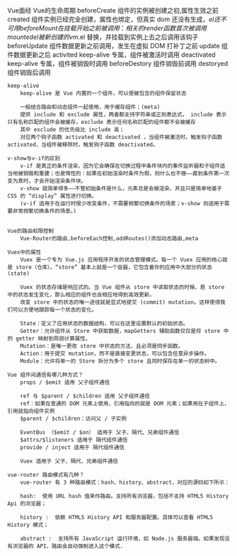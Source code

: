 Vue面经
    Vue的生命周期
        beforeCreate 组件的实例被创建之初,属性生效之前
        created 组件实例已经完全创建，属性也绑定，但真实 dom 还没有生成，$el 还不可用
        beforeMount 在挂载开始之前被调用：相关的 render 函数首次被调用
        mounted el 被新创建的 vm.$el 替换，并挂载到实例上去之后调用该钩子
        beforeUpdate 组件数据更新之前调用，发生在虚拟 DOM 打补丁之前
        update 组件数据更新之后
        activited keep-alive 专属，组件被激活时调用
        deactivated keep-alive 专属，组件被销毁时调用
        beforeDestory	组件销毁前调用
        destoryed 组件销毁后调用

    keep-alive
        keep-alive 是 Vue 内置的一个组件，可以使被包含的组件保留状态

        一般结合路由和动态组件一起使用，用于缓存组件；(meta)
        提供 include 和 exclude 属性，两者都支持字符串或正则表达式， include 表示只有名称匹配的组件会被缓存，exclude 表示任何名称匹配的组件都不会被缓存 
        其中 exclude 的优先级比 include 高；
        对应两个钩子函数 activated 和 deactivated ，当组件被激活时，触发钩子函数 activated，当组件被移除时，触发钩子函数 deactivated。
    
    v-show与v-if的区别
        v-if 是真正的条件渲染，因为它会确保在切换过程中条件块内的事件监听器和子组件适当地被销毁和重建；也是惰性的：如果在初始渲染时条件为假，则什么也不做——直到条件第一次变为真时，才会开始渲染条件块。
        v-show 就简单得多——不管初始条件是什么，元素总是会被渲染，并且只是简单地基于 CSS 的 “display” 属性进行切换。
        (v-if 适用于在运行时很少改变条件，不需要频繁切换条件的场景；v-show 则适用于需要非常频繁切换条件的场景。)

    
    Vue的路由权限控制
        Vue-Router的路由,beforeEach控制,addRoutes()添加动态路由,meta

    Vuex中的属性
        Vuex 是一个专为 Vue.js 应用程序开发的状态管理模式。每一个 Vuex 应用的核心就是 store（仓库）。“store” 基本上就是一个容器，它包含着你的应用中大部分的状态 (state)

        Vuex 的状态存储是响应式的。当 Vue 组件从 store 中读取状态的时候，若 store 中的状态发生变化，那么相应的组件也会相应地得到高效更新。
        改变 store 中的状态的唯一途径就是显式地提交 (commit) mutation。这样使得我们可以方便地跟踪每一个状态的变化。

        State：定义了应用状态的数据结构，可以在这里设置默认的初始状态。
        Getter：允许组件从 Store 中获取数据，mapGetters 辅助函数仅仅是将 store 中的 getter 映射到局部计算属性。
        Mutation：是唯一更改 store 中状态的方法，且必须是同步函数。
        Action：用于提交 mutation，而不是直接变更状态，可以包含任意异步操作。
        Module：允许将单一的 Store 拆分为多个 store 且同时保存在单一的状态树中。
    
    Vue 组件间通信有哪几种方式？
        props / $emit 适用 父子组件通信

        ref 与 $parent / $children 适用 父子组件通信
        ref：如果在普通的 DOM 元素上使用，引用指向的就是 DOM 元素；如果用在子组件上，引用就指向组件实例
        $parent / $children：访问父 / 子实例

        EventBus （$emit / $on） 适用于 父子、隔代、兄弟组件通信
        $attrs/$listeners 适用于 隔代组件通信
        provide / inject 适用于 隔代组件通信

        Vuex 适用于 父子、隔代、兄弟组件通信
    
    vue-router 路由模式有几种？
        vue-router 有 3 种路由模式：hash、history、abstract，对应的源码如下所示：

        hash:  使用 URL hash 值来作路由。支持所有浏览器，包括不支持 HTML5 History Api 的浏览器；

        history :  依赖 HTML5 History API 和服务器配置。具体可以查看 HTML5 History 模式；

        abstract :  支持所有 JavaScript 运行环境，如 Node.js 服务器端。如果发现没有浏览器的 API，路由会自动强制进入这个模式.
